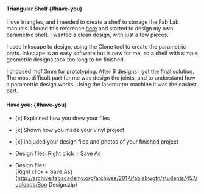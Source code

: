 #### Triangular Shelf {#have-you}

I love triangles, and i needed to create a shelf to storage the Fab Lab manuals. I found this reference [here](http://shoeboxdwelling.com/2011/07/18/triangular-shelf/) and started to design my own parametric shelf. I wanted a clean design, with just a few pieces.

I used Inkscape to design, using the Clone tool to create the parametric parts. Inkscape is an easy software but is new for me, so a shelf with simple geometric designs took too long to be finished. 

I choosed mdf 3mm for prototyping. After 6 designs i got the final solution. The most difficult part for me was design the joints, and to understand how a parametric design works. Using the lasercutter machine it was the easiest part.





#### Have you: {#have-you}

* \[x\] Explained how you drew your files

* \[x\] Shown how you made your vinyl project

* \[x\] Included your design files and photos of your finished project

* Design files: [Right click + Save As](http://archive.fabacademy.org/archives/2017/fablabwgtn/students/457/uploads/fab-beading-loom.zip)

* Design files:   
  [Right click + Save As](http://archive.fabacademy.org/archives/2017/fablabwgtn/students/457/uploads/Boo Design.zip)



